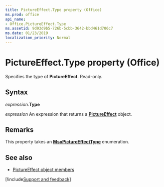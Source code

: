 ```yaml
---
title: PictureEffect.Type property (Office)
ms.prod: office
api_name:
- Office.PictureEffect.Type
ms.assetid: 9d93d9b5-726b-5cbb-3642-bbd461d706c7
ms.date: 01/23/2019
localization_priority: Normal
---
```



# PictureEffect.Type property (Office)

Specifies the type of **PictureEffect**. Read-only.


## Syntax

_expression_.**Type**

_expression_ An expression that returns a **[PictureEffect](Office.PictureEffect.md)** object.


## Remarks

This property takes an **[MsoPictureEffectType](office.msopictureeffecttype.md)** enumeration.


## See also

- [PictureEffect object members](overview/Library-Reference/pictureeffect-members-office.md)



[!include[Support and feedback](~/includes/feedback-boilerplate.md)]
